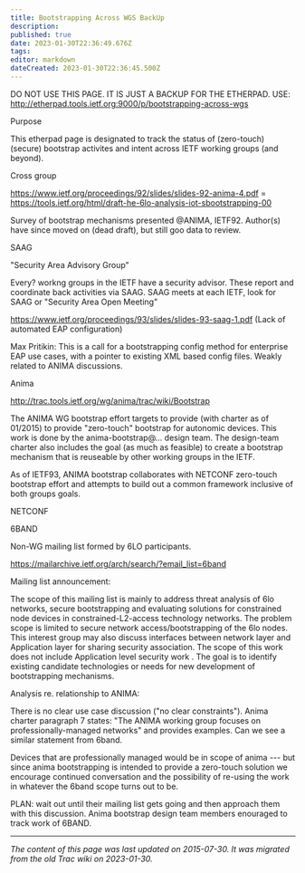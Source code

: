 ```yaml
---
title: Bootstrapping Across WGS BackUp
description: 
published: true
date: 2023-01-30T22:36:49.676Z
tags: 
editor: markdown
dateCreated: 2023-01-30T22:36:45.500Z
---
```


DO NOT USE THIS PAGE. IT IS JUST A BACKUP FOR THE ETHERPAD. USE: http://etherpad.tools.ietf.org:9000/p/bootstrapping-across-wgs

Purpose

This etherpad page is designated to track the status of (zero-touch) (secure) bootstrap activites and intent across IETF working groups (and beyond).

Cross group

https://www.ietf.org/proceedings/92/slides/slides-92-anima-4.pdf = https://tools.ietf.org/html/draft-he-6lo-analysis-iot-sbootstrapping-00

Survey of bootstrap mechanisms presented @ANIMA, IETF92. Author(s) have since moved on (dead draft), but still goo data to review.

SAAG

"Security Area Advisory Group"

Every? workng groups in the IETF have a security advisor. These report and coordinate back activities via SAAG. SAAG meets at each IETF, look for SAAG or "Security Area Open Meeting"

https://www.ietf.org/proceedings/93/slides/slides-93-saag-1.pdf (Lack of automated EAP configuration)

Max Pritikin: This is a call for a bootstrapping config method for enterprise EAP use cases, with a pointer to existing XML based config files. Weakly related to ANIMA discussions.

Anima

http://trac.tools.ietf.org/wg/anima/trac/wiki/Bootstrap

The ANIMA WG bootstrap effort targets to provide (with charter as of 01/2015) to provide "zero-touch" bootstrap for autonomic devices. This work is done by the anima-bootstrap@… design team. The design-team charter also includes the goal (as much as feasible) to create a bootstrap mechanism that is reuseable by other working groups in the IETF.

As of IETF93, ANIMA bootstrap collaborates with NETCONF zero-touch bootstrap effort and attempts to build out a common framework inclusive of both groups goals.

NETCONF

6BAND

Non-WG mailing list formed by 6LO participants.

https://mailarchive.ietf.org/arch/search/?email_list=6band

Mailing list announcement:

The scope of this mailing list is mainly to address threat analysis of 6lo networks, secure bootstrapping and evaluating solutions for constrained node devices in constrained-L2-access technology networks. The problem scope is limited to secure network access/bootstrapping of the 6lo nodes. This interest group may also discuss interfaces between network layer and Application layer for sharing security association. The scope of this work does not include Application level security work . The goal is to identify existing candidate technologies or needs for new development of bootstrapping mechanisms.

Analysis re. relationship to ANIMA:

There is no clear use case discussion ("no clear constraints"). Anima charter paragraph 7 states: "The ANIMA working group focuses on professionally-managed networks" and provides examples. Can we see a similar statement from 6band.

Devices that are professionally managed would be in scope of anima --- but since anima bootstrapping is intended to provide a zero-touch solution we encourage continued conversation and the possibility of re-using the work in whatever the 6band scope turns out to be.

PLAN: wait out until their mailing list gets going and then approach them with this discussion. Anima bootstrap design team members enouraged to track work of 6BAND.
&nbsp;
&nbsp;
&nbsp;

---

*The content of this page was last updated on 2015-07-30. It was migrated from the old Trac wiki on 2023-01-30.*